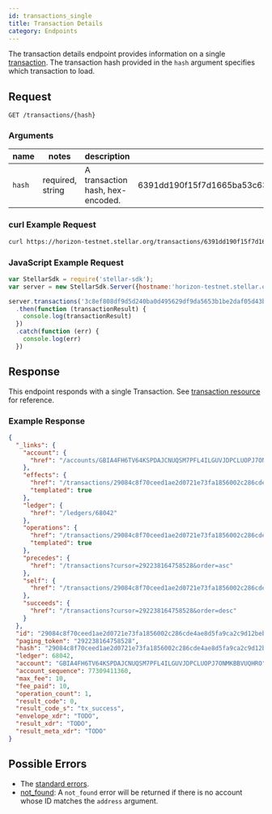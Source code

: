 ```yaml
---
id: transactions_single
title: Transaction Details
category: Endpoints
---
```


The transaction details endpoint provides information on a single [transaction](./resources/transaction.md). The transaction hash provided in the `hash` argument specifies which transaction to load.

## Request

```
GET /transactions/{hash}
```

### Arguments

|  name  |  notes  | description | example |
| ------ | ------- | ----------- | ------- |
| `hash` | required, string | A transaction hash, hex-encoded. | 6391dd190f15f7d1665ba53c63842e368f485651a53d8d852ed442a446d1c69a |

### curl Example Request

```sh
curl https://horizon-testnet.stellar.org/transactions/6391dd190f15f7d1665ba53c63842e368f485651a53d8d852ed442a446d1c69a
```

### JavaScript Example Request

```js
var StellarSdk = require('stellar-sdk');
var server = new StellarSdk.Server({hostname:'horizon-testnet.stellar.org', secure:true, port:443});

server.transactions('3c8ef808df9d5d240ba0d495629df9da5653b1be2daf05d43b49c5bcbfe099bd')
  .then(function (transactionResult) {
    console.log(transactionResult)
  })
  .catch(function (err) {
    console.log(err)
  })
```

## Response

This endpoint responds with a single Transaction.  See [transaction resource](./resources/transaction.md) for reference.

### Example Response

```json
{
  "_links": {
    "account": {
      "href": "/accounts/GBIA4FH6TV64KSPDAJCNUQSM7PFL4ILGUVJDPCLUOPJ7ONMKBBVUQHRO"
    },
    "effects": {
      "href": "/transactions/29084c8f70ceed1ae2d0721e73fa1856002c286cde4ae8d5fa9ca2c9d12bebc5/effects/{?cursor,limit,order}",
      "templated": true
    },
    "ledger": {
      "href": "/ledgers/68042"
    },
    "operations": {
      "href": "/transactions/29084c8f70ceed1ae2d0721e73fa1856002c286cde4ae8d5fa9ca2c9d12bebc5/operations/{?cursor,limit,order}",
      "templated": true
    },
    "precedes": {
      "href": "/transactions?cursor=292238164758528&order=asc"
    },
    "self": {
      "href": "/transactions/29084c8f70ceed1ae2d0721e73fa1856002c286cde4ae8d5fa9ca2c9d12bebc5"
    },
    "succeeds": {
      "href": "/transactions?cursor=292238164758528&order=desc"
    }
  },
  "id": "29084c8f70ceed1ae2d0721e73fa1856002c286cde4ae8d5fa9ca2c9d12bebc5",
  "paging_token": "292238164758528",
  "hash": "29084c8f70ceed1ae2d0721e73fa1856002c286cde4ae8d5fa9ca2c9d12bebc5",
  "ledger": 68042,
  "account": "GBIA4FH6TV64KSPDAJCNUQSM7PFL4ILGUVJDPCLUOPJ7ONMKBBVUQHRO",
  "account_sequence": 77309411360,
  "max_fee": 10,
  "fee_paid": 10,
  "operation_count": 1,
  "result_code": 0,
  "result_code_s": "tx_success",
  "envelope_xdr": "TODO",
  "result_xdr": "TODO",
  "result_meta_xdr": "TODO"
}
```

## Possible Errors

- The [standard errors](../guide/errors.md#Standard_Errors).
- [not_found](./errors/not_found.md): A `not_found` error will be returned if there is no account whose ID matches the `address` argument.
